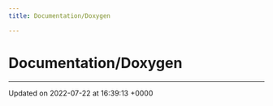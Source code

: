 ```yaml
---
title: Documentation/Doxygen

---
```


# Documentation/Doxygen








-------------------------------

Updated on 2022-07-22 at 16:39:13 +0000

